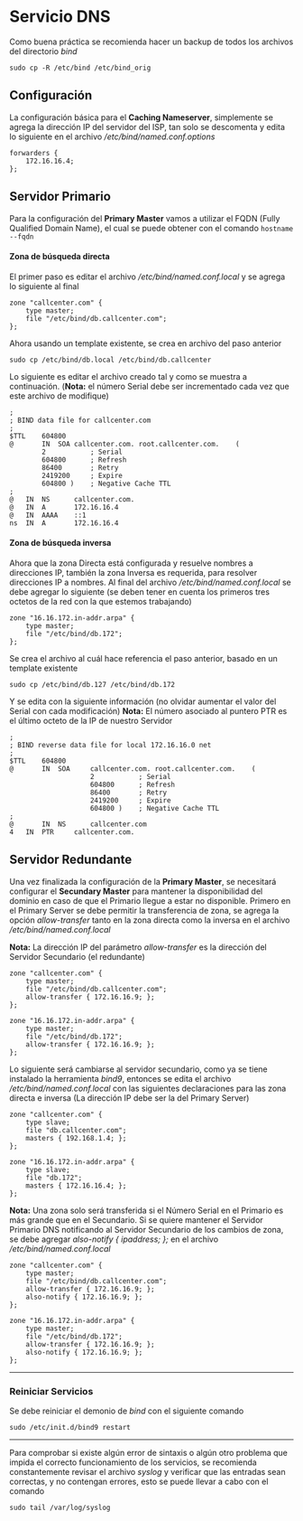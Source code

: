 # Servicio DNS
Como buena práctica se recomienda hacer un backup de todos los archivos del directorio *bind*

`sudo cp -R /etc/bind /etc/bind_orig`

## Configuración

La configuración básica para el **Caching Nameserver**, simplemente se agrega la dirección IP del servidor del ISP, tan solo se descomenta y edita lo siguiente en el archivo */etc/bind/named.conf.options*

	forwarders {
		172.16.16.4;
	};

## Servidor Primario

Para la configuración del **Primary Master** vamos a utilizar el FQDN (Fully Qualified Domain Name), el cual se puede obtener con el comando `hostname --fqdn`

#### Zona de búsqueda directa
El primer paso es editar el archivo */etc/bind/named.conf.local* y se agrega lo siguiente al final
	
	zone "callcenter.com" {
		type master;
		file "/etc/bind/db.callcenter.com";
	};

Ahora usando un template existente, se crea en archivo del paso anterior

`sudo cp /etc/bind/db.local /etc/bind/db.callcenter`

Lo siguiente es editar el archivo creado tal y como se muestra a continuación. (**Nota:** el número Serial debe ser incrementado cada vez que este archivo de modifique)

	;
	; BIND data file for callcenter.com
	;
	$TTL	604800
	@		IN	SOA	callcenter.com.	root.callcenter.com.	(
			2         	; Serial
			604800		; Refresh
			86400		; Retry
			2419200		; Expire
			604800 )	; Negative Cache TTL
	;
	@	IN	NS      callcenter.com.
	@	IN	A       172.16.16.4
	@	IN	AAAA    ::1
	ns	IN	A       172.16.16.4

#### Zona de búsqueda inversa
Ahora que la zona Directa está configurada y resuelve nombres a direcciones IP, también la zona Inversa es requerida, para resolver direcciones IP a nombres.
Al final del archivo */etc/bind/named.conf.local* se debe agregar lo siguiente (se deben tener en cuenta los primeros tres octetos de la red con la que estemos trabajando)
	
	zone "16.16.172.in-addr.arpa" {
		type master;
		file "/etc/bind/db.172";
	};

Se crea el archivo al cuál hace referencia el paso anterior, basado en un template existente

`sudo cp /etc/bind/db.127 /etc/bind/db.172`

Y se edita con la siguiente información (no olvidar aumentar el valor del Serial con cada modificación)
**Nota:** El número asociado al puntero PTR es el último octeto de la IP de nuestro Servidor

	;
	; BIND reverse data file for local 172.16.16.0 net
	;
	$TTL	604800
	@		IN	SOA		callcenter.com.	root.callcenter.com.	(
						2			; Serial
						604800		; Refresh
						86400		; Retry
						2419200		; Expire
						604800 )	; Negative Cache TTL
	;
	@		IN	NS		callcenter.com
	4	IN	PTR		callcenter.com.


## Servidor Redundante

Una vez finalizada la configuración de la **Primary Master**, se necesitará configurar el **Secundary Master** para mantener la disponibilidad del dominio en caso de que el Primario llegue a estar no disponible.
Primero en el Primary Server se debe permitir la transferencia de zona, se agrega la opción *allow-transfer* tanto en la zona directa como la inversa en el archivo */etc/bind/named.conf.local*

**Nota:** La dirección IP del parámetro *allow-transfer* es la dirección del Servidor Secundario (el redundante)

	zone "callcenter.com" {
		type master;
		file "/etc/bind/db.callcenter.com";
		allow-transfer { 172.16.16.9; };
	};

	zone "16.16.172.in-addr.arpa" {
		type master;
		file "/etc/bind/db.172";
		allow-transfer { 172.16.16.9; };
	};


Lo siguiente será cambiarse al servidor secundario, como ya se tiene instalado la herramienta *bind9*, entonces se edita el archivo */etc/bind/named.conf.local* con las siguientes declaraciones para las zona directa e inversa (La dirección IP debe ser la del Primary Server)

	zone "callcenter.com" {
		type slave;
		file "db.callcenter.com";
		masters { 192.168.1.4; };
	};

	zone "16.16.172.in-addr.arpa" {
		type slave;
		file "db.172";
		masters { 172.16.16.4; };
	};

**Nota:** Una zona solo será transferida si el Número Serial en el Primario es más grande que en el Secundario. Si se quiere mantener el Servidor Primario DNS notificando al Servidor Secundario de los cambios de zona, se debe agregar *also-notify { ipaddress; };* en el archivo */etc/bind/named.conf.local*

	zone "callcenter.com" {
		type master;
		file "/etc/bind/db.callcenter.com";
		allow-transfer { 172.16.16.9; };
		also-notify { 172.16.16.9; }; 
	};
	
	zone "16.16.172.in-addr.arpa" {
		type master;
		file "/etc/bind/db.172";
		allow-transfer { 172.16.16.9; };
		also-notify { 172.16.16.9; }; 
	};

***

### Reiniciar Servicios
Se debe reiniciar el demonio de *bind* con el siguiente comando

`sudo /etc/init.d/bind9 restart`

***

Para comprobar si existe algún error de sintaxis o algún otro problema que impida el correcto funcionamiento de los servicios, se recomienda constantemente revisar el archivo *syslog* y verificar que las entradas sean correctas, y no contengan errores, esto se puede llevar a cabo con el comando

`sudo tail /var/log/syslog`
